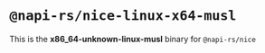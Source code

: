 # `@napi-rs/nice-linux-x64-musl`

This is the **x86_64-unknown-linux-musl** binary for `@napi-rs/nice`
